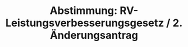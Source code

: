 ---
abstimmung:
  abstimmung: 2
  bundestagssitzung: 37
  datum: 23. Mai 2014
  legislaturperiode: 18
categories:
- Rente
- Finanzen
- Arbeit
- Soziales
data:
- title: Abstimmungsergebnis 20140523_2-data.pdf
  url: /res/abstimmungsliste/20140523_2-data.pdf
- title: Abstimmungsergebnis 20140523_2_xls-data.csv
  url: /res/abstimmungsliste/csv/20140523_2_xls-data.csv
documents:
- local: /res/abstimmungsdaten/018-037-02/1800909.pdf
  title: Drucksache 18/00909.pdf
  url: http://dip21.bundestag.de/dip21/btd/18/009/1800909.pdf
- local: /res/abstimmungsdaten/018-037-02/1801489.pdf
  title: Drucksache 18/01489.pdf
  url: http://dip21.bundestag.de/dip21/btd/18/014/1801489.pdf
- local: /res/abstimmungsdaten/018-037-02/1801496.pdf
  title: Drucksache 18/01496.pdf
  url: http://dip21.bundestag.de/dip21/btd/18/014/1801496.pdf
ergebnis:
  cdu/csu:
    enthaltung: 0
    gesamt: 311
    ja: 0
    nein: 294
    nichtabgegeben: 17
    ungueltig: 0
  die.linke:
    enthaltung: 0
    gesamt: 64
    ja: 55
    nein: 0
    nichtabgegeben: 9
    ungueltig: 0
  file: 20140523_2_xls-data.csv
  gruenen:
    enthaltung: 0
    gesamt: 63
    ja: 58
    nein: 0
    nichtabgegeben: 5
    ungueltig: 0
  spd:
    enthaltung: 0
    gesamt: 193
    ja: 0
    nein: 177
    nichtabgegeben: 16
    ungueltig: 0
layout: abstimmung
links:
- title: https://www.bundestag.de/parlament/plenum/abstimmung/abstimmung?id=271
  url: https://www.bundestag.de/parlament/plenum/abstimmung/abstimmung?id=271
- title: http://www.abgeordnetenwatch.de/rentenpaket-1105-602.html
  url: http://www.abgeordnetenwatch.de/rentenpaket-1105-602.html
preview: 'Deutscher Bundestag


  37. Sitzung des Deutschen Bundestages

  am Freitag, 23.Mai 2014

  Endgültiges Ergebnis der Namentlichen Abstimmung Nr. 2


  Änderungsantrag der Abgeordneten Matthias W. Birkwald, Sabine Zimmermann

  (Zwickau), Klaus Ernst, weiterer Abgeordneter und der Fraktion DIE LINKE.

  zu der zweiten Beratung des Gesetzentwurfs der Bundesregierung

  Entwurf eines Gesetzes über Leistungsverbesserungen in der gesetzlichen

  Rentenversicherung (RV-Leistungsverbesserungsgesetz)

  Drucksachen 18/909, 18/1489 und 18/1496


  Abgegebene Stimmen insgesamt:


  584

  47


  Nicht abgegebene Stimmen:

  Ja-Stimmen:


  113


  Nein-Stimmen:


  471


  Enthaltungen:


  0


  Ungültige:


  0


  Berlin, den 23.05.2014


  Beginn: 12:13

  Ende: 12:16

  '
tags:
- Rentenversicherung
- Rente
title: 'Abstimmung: RV-Leistungsverbesserungsgesetz / 2. Änderungsantrag'
---